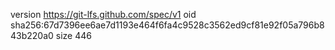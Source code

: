 version https://git-lfs.github.com/spec/v1
oid sha256:67d7396ee6ae7d1193e464f6fa4c9528c3562ed9cf81e92f05a796b843b220a0
size 446
